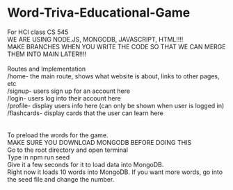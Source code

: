 # Word-Triva-Educational-Game
For HCI class CS 545
<br>
WE ARE USING NODE.JS, MONGODB, JAVASCRIPT, HTML!!!!
<br>
MAKE BRANCHES WHEN YOU WRITE THE CODE SO THAT WE CAN MERGE THEM INTO MAIN LATER!!!!
<br>
<br>
Routes and Implementation
<br>
/home- the main route, shows what website is about, links to other pages, etc
<br>
/signup- users sign up for an account here
<br>
/login- users log into their account here
<br>
/profile- display users info here (can only be shown when user is logged in)
<br>
/flashcards- display cards that the user can learn here 
<br>
<br>
<br>
To preload the words for the game. 
<br>
MAKE SURE YOU DOWNLOAD MONGODB BEFORE DOING THIS
<br>
Go to the root directory and open terminal
<br>
Type in npm run seed
<br>
Give it a few seconds for it to load data into MongoDB. 
<br>
Right now it loads 10 words into MongoDB. If you want more words, go into the seed file and change the number. 
